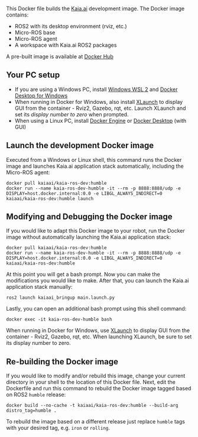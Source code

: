 This Docker file builds the [Kaia.ai](https://kaia.ai/) development image. The Docker image contains:
- ROS2 with its desktop environment (rviz, etc.)
- Micro-ROS base
- Micro-ROS agent
- A workspace with Kaia.ai ROS2 packages

A pre-built image is available at [Docker Hub](https://hub.docker.com/r/kaiaai/kaia-ros-dev)

## Your PC setup
- If you are using a Windows PC, install [Windows WSL 2](https://learn.microsoft.com/en-us/windows/wsl/install)
and [Docker Desktop for Windows](https://docs.docker.com/desktop/install/windows-install/)
- When running in Docker for Windows, also install [XLaunch](https://sourceforge.net/projects/xming/)
to display GUI from the container - Rviz2, Gazebo, rqt, etc. Launch XLaunch and set its
*display number to zero* when prompted.
- When using a Linux PC, install [Docker Engine](https://docs.docker.com/engine/install/ubuntu/) or
[Docker Desktop](https://docs.docker.com/desktop/install/linux-install/) (with GUI)

## Launch the development Docker image
Executed from a Windows or Linux shell, this command runs the Docker image and launches
Kaia.ai application stack automatically, including the Micro-ROS agent:
```
docker pull kaiaai/kaia-ros-dev:humble
docker run --name kaia-ros-dev-humble -it --rm -p 8888:8888/udp -e DISPLAY=host.docker.internal:0.0 -e LIBGL_ALWAYS_INDIRECT=0 kaiaai/kaia-ros-dev:humble launch
```

## Modifying and Debugging the Docker image
If you would like to adapt this Docker image to your robot, run the Docker image without
automatically launching the Kaia.ai application stack:
```
docker pull kaiaai/kaia-ros-dev:humble
docker run --name kaia-ros-dev-humble -it --rm -p 8888:8888/udp -e DISPLAY=host.docker.internal:0.0 -e LIBGL_ALWAYS_INDIRECT=0 kaiaai/kaia-ros-dev:humble
```

At this point you will get a bash prompt. Now you can make the modifications you would like
to make. After that, you can launch the Kaia.ai application stack manually:
```
ros2 launch kaiaai_bringup main.launch.py
```

Lastly, you can open an additional bash prompt using this shell command:
```
docker exec -it kaia-ros-dev-humble bash
```

When running in Docker for Windows, use [XLaunch](https://sourceforge.net/projects/xming/)
to display GUI from the container - Rviz2, Gazebo, rqt, etc.
When launching XLaunch, be sure to set its display number to zero.

## Re-building the Docker image
If you would like to modify and/or rebuild this image, change your current directory in
your shell to the location of this Docker file. Next, edit the Dockerfile and run this
command to rebuild the Docker image tagged based on ROS2 `humble` release:
```
docker build --no-cache -t kaiaai/kaia-ros-dev:humble --build-arg distro_tag=humble .
```
To rebuild the image based on a different release just replace
`humble` tags with your desired tag, e.g. `iron` or `rolling`.
